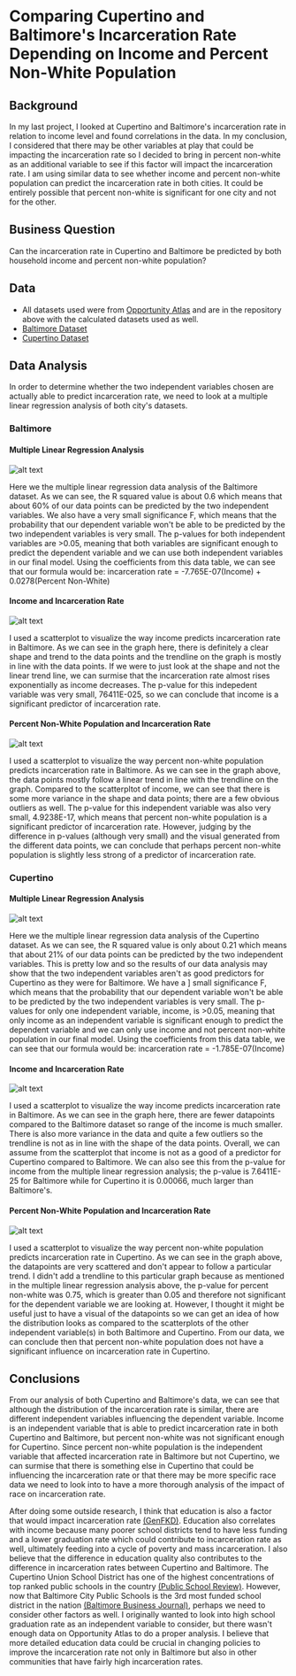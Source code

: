 # Comparing Cupertino and Baltimore's Incarceration Rate Depending on Income and Percent Non-White Population

## Background

In my last project, I looked at Cupertino and Baltimore's incarceration rate in relation to income level and found correlations in the data. In my conclusion, I considered that there may be other variables at play that could be impacting the incarceration rate so I decided to bring in percent non-white as an additional variable to see if this factor will impact the incarceration rate. I am using similar data to see whether income and percent non-white population can predict the incarceration rate in both cities. It could be entirely possible that percent non-white is significant for one city and not for the other.

## Business Question

Can the incarceration rate in Cupertino and Baltimore be predicted by both household income and percent non-white population?

## Data

 - All datasets used were from [Opportunity Atlas](https://www.opportunityatlas.org/) and are in the repository above with the calculated datasets used as well.
  - [Baltimore Dataset](https://github.com/angelali1479/incarceration-rate-dependence-on-income-and-percent-nonwhite/blob/main/baltimore%20data%20final.xlsx)
  - [Cupertino Dataset](https://github.com/angelali1479/incarceration-rate-dependence-on-income-and-percent-nonwhite/blob/main/cupertino%20data%20final.xlsx)

## Data Analysis

In order to determine whether the two independent variables chosen are actually able to predict incarceration rate, we need to look at a multiple linear regression analysis of both city's datasets.

### Baltimore

#### Multiple Linear Regression Analysis

![alt text](https://github.com/angelali1479/incarceration-rate-dependence-on-income-and-percent-nonwhite/blob/main/baltimore%20mult%20lin%20reg.png)

Here we the multiple linear regression data analysis of the Baltimore dataset. As we can see, the R squared value is about 0.6 which means that about 60% of our data points can be predicted by the two independent variables. We also have a very small significance F, which means that the probability that our dependent variable won't be able to be predicted by the two independent variables is very small. The p-values for both independent variables are >0.05, meaning that both variables are significant enough to predict the dependent variable and we can use both independent variables in our final model. Using the coefficients from this data table, we can see that our formula would be: incarceration rate = -7.765E-07(Income) + 0.0278(Percent Non-White)

#### Income and Incarceration Rate

![alt text](https://github.com/angelali1479/incarceration-rate-dependence-on-income-and-percent-nonwhite/blob/main/inc%20rate%20inc%20-%20balt.png)

I used a scatterplot to visualize the way income predicts incarceration rate in Baltimore. As we can see in the graph here, there is definitely a clear shape and trend to the data points and the trendline on the graph is mostly in line with the data points. If we were to just look at the shape and not the linear trend line, we can surmise that the incarceration rate almost rises exponentially as income decreases. The p-value for this indepedent variable was very small, 76411E-025, so we can conclude that income is a significant predictor of incarceration rate.


#### Percent Non-White Population and Incarceration Rate

![alt text](https://github.com/angelali1479/incarceration-rate-dependence-on-income-and-percent-nonwhite/blob/main/inc%20rate%20perc%20nonwh%20-%20balt.png)

I used a scatterplot to visualize the way percent non-white population predicts incarceration rate in Baltimore. As we can see in the graph above, the data points mostly follow a linear trend in line with the trendline on the graph. Compared to the scatterpltot of income, we can see that there is some more variance in the shape and data points; there are a few obvious outliers as well. The p-value for this independent variable was also very small, 4.9238E-17, which means that percent non-white population is a significant predictor of incarceration rate. However, judging by the difference in p-values (although very small) and the visual generated from the different data points, we can conclude that perhaps percent non-white population is slightly less strong of a predictor of incarceration rate.

### Cupertino

#### Multiple Linear Regression Analysis

![alt text](https://github.com/angelali1479/incarceration-rate-dependence-on-income-and-percent-nonwhite/blob/main/cupertino%20mult%20lin%20reg.png)

Here we the multiple linear regression data analysis of the Cupertino dataset. As we can see, the R squared value is only about 0.21 which means that about 21% of our data points can be predicted by the two independent variables. This is pretty low and so the results of our data analysis may show that the two independent variables aren't as good predictors for Cupertino as they were for Baltimore. We have a ] small significance F, which means that the probability that our dependent variable won't be able to be predicted by the two independent variables is very small. The p-values for only one independent variable, income, is >0.05, meaning that only income as an independent variable is significant enough to predict the dependent variable and we can only use income and not percent non-white population in our final model. Using the coefficients from this data table, we can see that our formula would be: incarceration rate = -1.785E-07(Income)


#### Income and Incarceration Rate

![alt text](https://github.com/angelali1479/incarceration-rate-dependence-on-income-and-percent-nonwhite/blob/main/inc%20rate%20inc%20-%20cup.png)

I used a scatterplot to visualize the way income predicts incarceration rate in Baltimore. As we can see in the graph here, there are fewer datapoints compared to the Baltimore dataset so range of the income is much smaller. There is also more variance in the data and quite a few outliers so the trendline is not as in line with the shape of the data points. Overall, we can assume from the scatterplot that income is not as a good of a predictor for Cupertino compared to Baltimore. We can also see this from the p-value for income from the multiple linear regression analysis; the p-value is 7.6411E-25 for Baltimore while for Cupertino it is 0.00066, much larger than Baltimore's.

#### Percent Non-White Population and Incarceration Rate

![alt text](https://github.com/angelali1479/incarceration-rate-dependence-on-income-and-percent-nonwhite/blob/main/inc%20rate%20perc%20nonwh%20-%20cup.png)

I used a scatterplot to visualize the way percent non-white population predicts incarceration rate in Cupertino. As we can see in the graph above, the datapoints are very scattered and don't appear to follow a particular trend. I didn't add a trendline to this particular graph because as mentioned in the multiple linear regression analysis above, the p-value for percent non-white was 0.75, which is greater than 0.05 and therefore not significant for the dependent variable we are looking at. However, I thought it might be useful just to have a visual of the datapoints so we can get an idea of how the distribution looks as compared to the scatterplots of the other independent variable(s) in both Baltimore and Cupertino. From our data, we can conclude then that percent non-white population does not have a significant influence on incarceration rate in Cupertino.

## Conclusions

From our analysis of both Cupertino and Baltimore's data, we can see that although the distribution of the incarceration rate is similar, there are different independent variables influencing the dependent variable. Income is an independent variable that is able to predict incarceration rate in both Cupertino and Baltimore, but percent non-white was not significant enough for Cupertino. Since percent non-white population is the independent variable that affected incarceration rate in Baltimore but not Cupertino, we can surmise that there is something else in Cupertino that could be influencing the incarceration rate or that there may be more specific race data we need to look into to have a more thorough analysis of the impact of race on incarceration rate. 

After doing some outside research, I think that education is also a factor that would impact incarceration rate [(GenFKD)](http://www.genfkd.org/education-deficiency-drives-mass-incarceration). Education also correlates with income because many poorer school districts tend to have less funding and a lower graduation rate which could contribute to incarceration rate as well, ultimately feeding into a cycle of poverty and mass incarceration. I also believe that the difference in education quality also contributes to the difference in incarceration rates between Cupertino and Baltimore. The Cupertino Union School District has one of the highest concentrations of top ranked public schools in the country [(Public School Review)](https://www.publicschoolreview.com/california/cupertino-union-school-district/610290-school-district). However, now that Baltimore City Public Schools is the 3rd most funded school district in the nation [(Baltimore Business Journal)](https://www.bizjournals.com/baltimore/news/2019/05/21/baltimore-city-third-in-u-s-for-per-pupil-spending.html#:~:text=Baltimore%20City%20Public%20Schools%20continue,systems%20during%20fiscal%20year%202017.), perhaps we need to consider other factors as well. I originally wanted to look into high school graduation rate as an independent variable to consider, but there wasn't enough data on Opportunity Atlas to do a proper analysis. I believe that more detailed education data could be crucial in changing policies to improve the incarceration rate not only in Baltimore but also in other communities that have fairly high incarceration rates.
